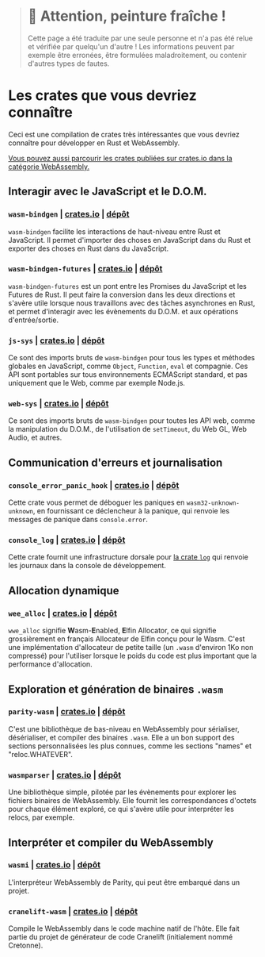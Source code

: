 > # 🚧 Attention, peinture fraîche !
>
> Cette page a été traduite par une seule personne et n'a pas été relue et
> vérifiée par quelqu'un d'autre ! Les informations peuvent par exemple être
> erronées, être formulées maladroitement, ou contenir d'autres types de fautes.

<!--
# Crates You Should Know
-->

# Les crates que vous devriez connaître

<!--
This is a curated list of awesome crates you should know about for doing Rust
and WebAssembly development.
-->

Ceci est une compilation de crates très intéressantes que vous devriez
connaître pour développer en Rust et WebAssembly.

<!--
[You can also browse all the crates published to crates.io in the WebAssembly
category.][wasm-category]
-->

[Vous pouvez aussi parcourir les crates publiées sur crates.io dans la
catégorie WebAssembly.][wasm-category]

<!--
## Interacting with JavaScript and the DOM
-->

## Interagir avec le JavaScript et le D.O.M.

<!--
### `wasm-bindgen` | [crates.io](https://crates.io/crates/wasm-bindgen) | [repository](https://github.com/rustwasm/wasm-bindgen)
-->

### `wasm-bindgen` | [crates.io](https://crates.io/crates/wasm-bindgen) | [dépôt](https://github.com/rustwasm/wasm-bindgen)

<!--
`wasm-bindgen` facilitates high-level interactions between Rust and
JavaScript. It allows one to import JavaScript things into Rust and export Rust
things to JavaScript.
-->

`wasm-bindgen` facilite les interactions de haut-niveau entre Rust et
JavaScript. Il permet d'importer des choses en JavaScript dans du Rust et
exporter des choses en Rust dans du JavaScript.

<!--
### `wasm-bindgen-futures` | [crates.io](https://crates.io/crates/wasm-bindgen-futures) | [repository](https://github.com/rustwasm/wasm-bindgen/tree/master/crates/futures)
-->

### `wasm-bindgen-futures` | [crates.io](https://crates.io/crates/wasm-bindgen-futures) | [dépôt](https://github.com/rustwasm/wasm-bindgen/tree/master/crates/futures)

<!--
`wasm-bindgen-futures` is a bridge connecting JavaSript `Promise`s and Rust
`Future`s. It can convert in both directions and is useful when working with
asynchronous tasks in Rust, and allows interacting with DOM events and I/O
operations.
-->

`wasm-bindgen-futures` est un pont entre les Promises du JavaScript et les
Futures de Rust. Il peut faire la conversion dans les deux directions et s'avère
utile lorsque nous travaillons avec des tâches asynchrones en Rust, et permet
d'interagir avec les évènements du D.O.M. et aux opérations d'entrée/sortie.

<!--
### `js-sys` | [crates.io](https://crates.io/crates/js-sys) | [repository](https://github.com/rustwasm/wasm-bindgen/tree/master/crates/js-sys)
-->

### `js-sys` | [crates.io](https://crates.io/crates/js-sys) | [dépôt](https://github.com/rustwasm/wasm-bindgen/tree/master/crates/js-sys)

<!--
Raw `wasm-bindgen` imports for all the JavaScript global types and methods, such
as `Object`, `Function`, `eval`, etc. These APIs are portable across all
standard ECMAScript environments, not just the Web, such as Node.js.
-->

Ce sont des imports bruts de `wasm-bindgen` pour tous les types et méthodes
globales en JavaScript, comme `Object`, `Function`, `eval` et compagnie. Ces API
sont portables sur tous environnements ECMAScript standard, et pas uniquement
que le Web, comme par exemple Node.js.

<!--
### `web-sys` | [crates.io](https://crates.io/crates/web-sys) | [repository](https://github.com/rustwasm/wasm-bindgen/tree/master/crates/web-sys)
-->

### `web-sys` | [crates.io](https://crates.io/crates/web-sys) | [dépôt](https://github.com/rustwasm/wasm-bindgen/tree/master/crates/web-sys)

<!--
Raw `wasm-bindgen` imports for all the Web's APIs, such as DOM manipulation,
`setTimeout`, Web GL, Web Audio, etc.
-->

Ce sont des imports bruts de `wasm-bindgen` pour toutes les API web, comme la
manipulation du D.O.M., de l'utilisation de `setTimeout`, du Web GL, Web Audio,
et autres.

<!--
## Error Reporting and Logging
-->

## Communication d'erreurs et journalisation

<!--
### `console_error_panic_hook` | [crates.io](https://crates.io/crates/console_error_panic_hook) | [repository](https://github.com/rustwasm/console_error_panic_hook)
-->

### `console_error_panic_hook` | [crates.io](https://crates.io/crates/console_error_panic_hook) | [dépôt](https://github.com/rustwasm/console_error_panic_hook)

<!--
This crate lets you debug panics on `wasm32-unknown-unknown` by providing a
panic hook that forwards panic messages to `console.error`.
-->

Cette crate vous permet de déboguer les paniques en `wasm32-unknown-unknown`, en
fournissant ce déclencheur à la panique, qui renvoie les messages de panique
dans `console.error`.

<!--
### `console_log` | [crates.io](https://crates.io/crates/console_log) | [repository](https://github.com/iamcodemaker/console_log)
-->

### `console_log` | [crates.io](https://crates.io/crates/console_log) | [dépôt](https://github.com/iamcodemaker/console_log)

<!--
This crate provides a backend for [the `log`
crate](https://crates.io/crates/log) that routes logged messages to the devtools
console.
-->

Cette crate fournit une infrastructure dorsale pour [la crate
`log`](https://crates.io/crates/log) qui renvoie les journaux dans la console de
développement.

<!--
## Dynamic Allocation
-->

## Allocation dynamique

<!--
### `wee_alloc` | [crates.io](https://crates.io/crates/wee_alloc) | [repository](https://github.com/rustwasm/wee_alloc)
-->

### `wee_alloc` | [crates.io](https://crates.io/crates/wee_alloc) | [dépôt](https://github.com/rustwasm/wee_alloc)

<!--
The **W**asm-**E**nabled, **E**lfin Allocator. A small (~1K uncompressed
`.wasm`) allocator implementation for when code size is a greater concern than
allocation performance.
-->

`wwe_alloc` signifie **W**asm-**E**nabled, **E**lfin Allocator, ce qui signifie
grossièrement en français Allocateur de Elfin conçu pour le Wasm. C'est une
implémentation d'allocateur de petite taille (un `.wasm` d'environ 1Ko non
compressé) pour l'utiliser lorsque le poids du code est plus important que la
performance d'allocation.

<!--
## Parsing and Generating `.wasm` Binaries
-->

## Exploration et génération de binaires `.wasm`

<!--
### `parity-wasm` | [crates.io](https://crates.io/crates/parity-wasm) | [repository](https://github.com/paritytech/parity-wasm)
-->

### `parity-wasm` | [crates.io](https://crates.io/crates/parity-wasm) | [dépôt](https://github.com/paritytech/parity-wasm)

<!--
Low-level WebAssembly format library for serializing, deserializing, and
building `.wasm` binaries. Good support for well-known custom sections, such as
the "names" section and "reloc.WHATEVER" sections.
-->

C'est une bibliothèque de bas-niveau en WebAssembly pour sérialiser,
désérialiser, et compiler des binaires `.wasm`. Elle a un bon support des
sections personnalisées les plus connues, comme les sections "names" et
"reloc.WHATEVER".

<!--
### `wasmparser` | [crates.io](https://crates.io/crates/wasmparser) | [repository](https://github.com/yurydelendik/wasmparser.rs)
-->

### `wasmparser` | [crates.io](https://crates.io/crates/wasmparser) | [dépôt](https://github.com/yurydelendik/wasmparser.rs)

<!--
A simple, event-driven library for parsing WebAssembly binary files. Provides
the byte offsets of each parsed thing, which is necessary when interpreting
relocs, for example.
-->

Une bibliothèque simple, pilotée par les évènements pour explorer les fichiers
binaires de WebAssembly. Elle fournit les correspondances d'octets pour chaque
élément exploré, ce qui s'avère utile pour interpréter les relocs, par exemple.

<!--
## Interpreting and Compiling WebAssembly
-->

## Interpréter et compiler du WebAssembly

<!--
### `wasmi` | [crates.io](https://crates.io/crates/wasmi) | [repository](https://github.com/paritytech/wasmi)
-->

### `wasmi` | [crates.io](https://crates.io/crates/wasmi) | [dépôt](https://github.com/paritytech/wasmi)

<!--
An embeddable WebAssembly interpreter from Parity.
-->

L'interpréteur WebAssembly de Parity, qui peut être embarqué dans un projet.

<!--
### `cranelift-wasm` | [crates.io](https://crates.io/crates/cranelift-wasm) | [repository](https://github.com/CraneStation/cranelift)
-->

### `cranelift-wasm` | [crates.io](https://crates.io/crates/cranelift-wasm) | [dépôt](https://github.com/CraneStation/cranelift)

<!--
Compile WebAssembly to the native host's machine code. Part of the Cranelift (né
Cretonne) code generator project.
-->

Compile le WebAssembly dans le code machine natif de l'hôte. Elle fait partie du
projet de générateur de code Cranelift (initialement nommé Cretonne).

<!--
[wasm-category]: https://crates.io/categories/wasm
-->

[wasm-category]: https://crates.io/categories/wasm
